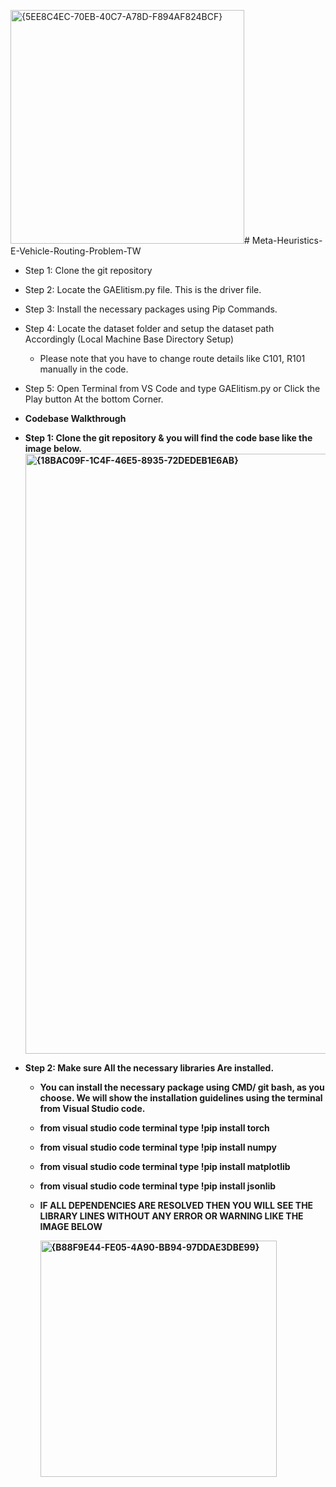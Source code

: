 <img width="374" alt="{5EE8C4EC-70EB-40C7-A78D-F894AF824BCF}" src="https://github.com/user-attachments/assets/bccd48cd-0ab5-4c20-bfd4-9cef26315787" /># Meta-Heuristics-E-Vehicle-Routing-Problem-TW
- Step 1: Clone the git repository
- Step 2: Locate the GAElitism.py file. This is the driver file.
- Step 3: Install the necessary packages using Pip Commands.
- Step 4: Locate the dataset folder and setup the dataset path Accordingly (Local Machine Base Directory Setup) 
  - Please note that you have to change route details like C101, R101 manually in the code.
- Step 5: Open Terminal from VS Code and type GAElitism.py or Click the Play button At the bottom Corner.


- <strong> Codebase Walkthrough <strong>
- Step 1: Clone the git repository & you will find the code base like the image below.
   <img width="960" alt="{18BAC09F-1C4F-46E5-8935-72DEDEB1E6AB}" src="https://github.com/user-attachments/assets/a54afdca-6d2c-4b88-852d-09f0dbfb1840" />

- Step 2: Make sure All the necessary libraries Are installed.
  - You can install the necessary package using CMD/ git bash, as you choose. We will show the installation guidelines using the terminal from Visual Studio code.
  - from visual studio code terminal type !pip install torch
  - from visual studio code terminal type !pip install numpy
  - from visual studio code terminal type !pip install matplotlib
  - from visual studio code terminal type !pip install jsonlib
  - IF ALL DEPENDENCIES ARE RESOLVED THEN YOU WILL SEE THE LIBRARY LINES WITHOUT ANY ERROR OR WARNING LIKE THE IMAGE BELOW
 
    <img width="378" alt="{B88F9E44-FE05-4A90-BB94-97DDAE3DBE99}" src="https://github.com/user-attachments/assets/e3f958f6-326c-41b2-8fc3-8c7977ab2f91" />


  

